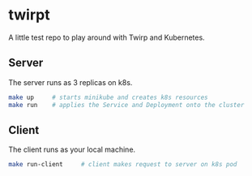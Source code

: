 # twirpt

A little test repo to play around with Twirp and Kubernetes.

## Server
The server runs as 3 replicas on k8s.
```bash
make up     # starts minikube and creates k8s resources
make run    # applies the Service and Deployment onto the cluster
```

## Client
The client runs as your local machine.
```bash
make run-client     # client makes request to server on k8s pod
```
